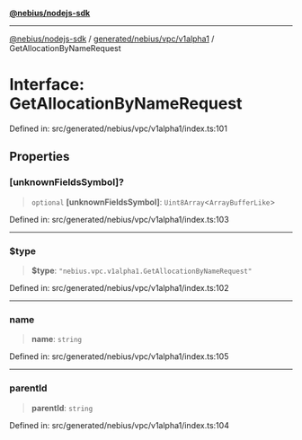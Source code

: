 [**@nebius/nodejs-sdk**](../../../../../README.md)

***

[@nebius/nodejs-sdk](../../../../../README.md) / [generated/nebius/vpc/v1alpha1](../README.md) / GetAllocationByNameRequest

# Interface: GetAllocationByNameRequest

Defined in: src/generated/nebius/vpc/v1alpha1/index.ts:101

## Properties

### \[unknownFieldsSymbol\]?

> `optional` **\[unknownFieldsSymbol\]**: `Uint8Array`\<`ArrayBufferLike`\>

Defined in: src/generated/nebius/vpc/v1alpha1/index.ts:103

***

### $type

> **$type**: `"nebius.vpc.v1alpha1.GetAllocationByNameRequest"`

Defined in: src/generated/nebius/vpc/v1alpha1/index.ts:102

***

### name

> **name**: `string`

Defined in: src/generated/nebius/vpc/v1alpha1/index.ts:105

***

### parentId

> **parentId**: `string`

Defined in: src/generated/nebius/vpc/v1alpha1/index.ts:104
